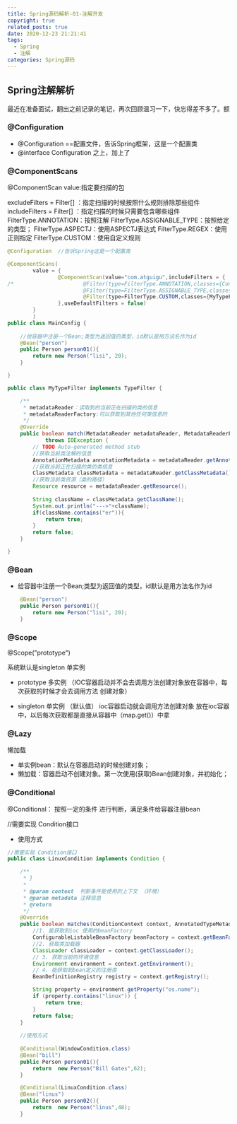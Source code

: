 ```yaml
---
title: Spring源码解析-01-注解开发
copyright: true
related_posts: true
date: 2020-12-23 21:21:41
tags:
  - Spring
  - 注解
categories: Spring源码
---
```


## Spring注解解析

最近在准备面试，翻出之前记录的笔记，再次回顾温习一下，快忘得差不多了。额

### @Configuration

- @Configuration ==配置文件，告诉Spring框架，这是一个配置类 
- @interface Configuration 之上，加上了

### @ComponentScans  



 @ComponentScan  value:指定要扫描的包

excludeFilters = Filter[] ：指定扫描的时候按照什么规则排除那些组件
includeFilters = Filter[] ：指定扫描的时候只需要包含哪些组件
FilterType.ANNOTATION：按照注解
FilterType.ASSIGNABLE_TYPE：按照给定的类型；
FilterType.ASPECTJ：使用ASPECTJ表达式
FilterType.REGEX：使用正则指定
FilterType.CUSTOM：使用自定义规则

```java
@Configuration  //告诉Spring这是一个配置类

@ComponentScans(
		value = {
				@ComponentScan(value="com.atguigu",includeFilters = {
/*						@Filter(type=FilterType.ANNOTATION,classes={Controller.class}),
						@Filter(type=FilterType.ASSIGNABLE_TYPE,classes{BookService.class}),*/
						@Filter(type=FilterType.CUSTOM,classes={MyTypeFilter.class})
				},useDefaultFilters = false)	
		}
		)
public class MainConfig {
	
	//给容器中注册一个Bean;类型为返回值的类型，id默认是用方法名作为id
	@Bean("person")
	public Person person01(){
		return new Person("lisi", 20);
	}

}

public class MyTypeFilter implements TypeFilter {

	/**
	 * metadataReader：读取到的当前正在扫描的类的信息
	 * metadataReaderFactory:可以获取到其他任何类信息的
	 */
	@Override
	public boolean match(MetadataReader metadataReader, MetadataReaderFactory metadataReaderFactory)
			throws IOException {
		// TODO Auto-generated method stub
		//获取当前类注解的信息
		AnnotationMetadata annotationMetadata = metadataReader.getAnnotationMetadata();
		//获取当前正在扫描的类的类信息
		ClassMetadata classMetadata = metadataReader.getClassMetadata();
		//获取当前类资源（类的路径）
		Resource resource = metadataReader.getResource();
		
		String className = classMetadata.getClassName();
		System.out.println("--->"+className);
		if(className.contains("er")){
			return true;
		}
		return false;
	}

}

```

### @Bean

- 给容器中注册一个Bean;类型为返回值的类型，id默认是用方法名作为id

```java
	@Bean("person")
	public Person person01(){
		return new Person("lisi", 20);
	}
```

### @Scope

@Scope("prototype")

系统默认是singleton   单实例

-  prototype 多实例 （IOC容器启动并不会去调用方法创建对象放在容器中，每次获取的时候才会去调用方法 创建对象）

- singleton  单实例 （默认值） ioc容器启动就会调用方法创建对象 放在ioc容器中，以后每次获取都是直接从容器中（map.get()）中拿

### @Lazy

懒加载

- 单实例bean：默认在容器启动的时候创建对象；
- 懒加载：容器启动不创建对象。第一次使用(获取)Bean创建对象，并初始化；



### @Conditional

@Conditional： 按照一定的条件 进行判断，满足条件给容器注册bean

//需要实现 Condition接口

- 使用方式

```java
//需要实现 Condition接口
public class LinuxCondition implements Condition {

    /**
     * }
     *
     * @param context  判断条件能使用的上下文 （环境）
     * @param metadata 注释信息
     * @return
     */
    @Override
    public boolean matches(ConditionContext context, AnnotatedTypeMetadata metadata) {
        //1. 能获取到ioc 使用的beanFactory
        ConfigurableListableBeanFactory beanFactory = context.getBeanFactory();
        //2. 获取类加载器
        ClassLoader classLoader = context.getClassLoader();
        // 3. 获取当前的环境信息
        Environment environment = context.getEnvironment();
        // 4. 能获取到bean定义的注册类
        BeanDefinitionRegistry registry = context.getRegistry();

        String property = environment.getProperty("os.name");
        if (property.contains("linux")) {
            return true;
        }
        return false;
    }
    
    //使用方式
    
    @Conditional(WindowCondition.class)
    @Bean("bill")
    public Person person01(){
        return  new Person("Bill Gates",62);
    }

    @Conditional(LinuxCondition.class)
    @Bean("linus")
    public Person person02(){
        return  new Person("linus",48);
    }
```

